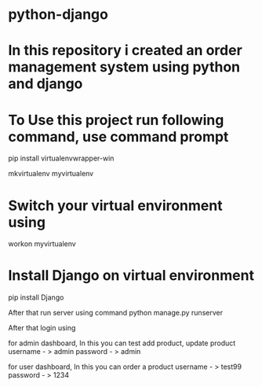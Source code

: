 # python-django
# In this repository i created an order management system using python and django

# To Use this project run following command, use command prompt

pip install virtualenvwrapper-win

mkvirtualenv myvirtualenv

# Switch your virtual environment using
workon myvirtualenv

# Install Django on virtual environment
pip install Django

After that run server using command 
python manage.py runserver


After that login using

for admin dashboard, In this you can test add product, update product 
username - > admin
password - > admin

for user dashboard, In this you can order a product
username - > test99
password - > 1234
